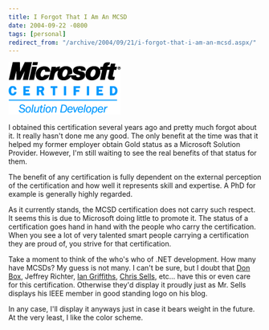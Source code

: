 ```yaml
---
title: I Forgot That I Am An MCSD
date: 2004-09-22 -0800
tags: [personal]
redirect_from: "/archive/2004/09/21/i-forgot-that-i-am-an-mcsd.aspx/"
---
```


![MCSD Logo](/images/MCSD-RGB.gif)

I obtained this certification several years ago and pretty much forgot
about it. It really hasn't done me any good. The only benefit at the
time was that it helped my former employer obtain Gold status as a
Microsoft Solution Provider. However, I'm still waiting to see the real
benefits of that status for them.

The benefit of any certification is fully dependent on the external
perception of the certification and how well it represents skill and
expertise. A PhD for example is generally highly regarded.

As it currently stands, the MCSD certification does not carry such
respect. It seems this is due to Microsoft doing little to promote it.
The status of a certification goes hand in hand with the people who
carry the certification. When you see a lot of very talented smart
people carrying a certification they are proud of, you strive for that
certification.

Take a moment to think of the who's who of .NET development. How many
have MCSDs? My guess is not many. I can't be sure, but I doubt that [Don
Box](http://www.gotdotnet.com/team/dbox/), Jeffrey Richter, [Ian
Griffiths](http://www.interact-sw.co.uk/iangblog/), [Chris
Sells](http://www.sellsbrothers.com/), etc... have this or even care for
this certification. Otherwise they'd display it proudly just as Mr.
Sells displays his IEEE member in good standing logo on his blog.

In any case, I'll display it anyways just in case it bears weight in the
future. At the very least, I like the color scheme.

